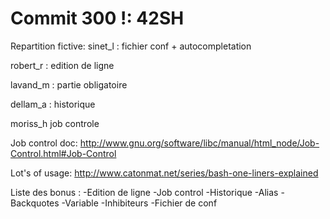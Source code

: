 Commit 300 !: 42SH
====

Repartition fictive: 
sinet_l : fichier conf + autocompletation

robert_r : edition de ligne

lavand_m : partie obligatoire

dellam_a : historique

moriss_h job controle



Job control doc:
http://www.gnu.org/software/libc/manual/html_node/Job-Control.html#Job-Control

Lot's of usage:
http://www.catonmat.net/series/bash-one-liners-explained

Liste des bonus :
-Edition de ligne
-Job control
-Historique
-Alias
-Backquotes
-Variable
-Inhibiteurs
-Fichier de conf
